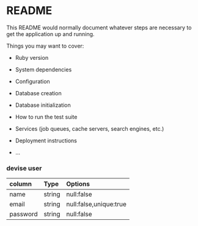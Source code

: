 # README

This README would normally document whatever steps are necessary to get the
application up and running.

Things you may want to cover:

* Ruby version

* System dependencies

* Configuration

* Database creation

* Database initialization

* How to run the test suite

* Services (job queues, cache servers, search engines, etc.)

* Deployment instructions

* ...
### devise user

| column | Type | Options |
|:-------|:-----|:--------|
|name    |string|null:false|
|email   |string|null:false,unique:true|
|password|string|null:false|


